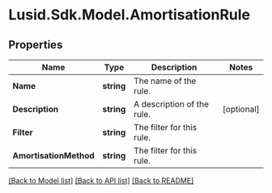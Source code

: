 # Lusid.Sdk.Model.AmortisationRule

## Properties

Name | Type | Description | Notes
------------ | ------------- | ------------- | -------------
**Name** | **string** | The name of the rule. | 
**Description** | **string** | A description of the rule. | [optional] 
**Filter** | **string** | The filter for this rule. | 
**AmortisationMethod** | **string** | The filter for this rule. | 

[[Back to Model list]](../README.md#documentation-for-models) [[Back to API list]](../README.md#documentation-for-api-endpoints) [[Back to README]](../README.md)

